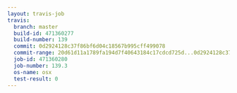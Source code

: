 ```yaml
---
layout: travis-job
travis:
  branch: master
  build-id: 471360277
  build-number: 139
  commit: 0d2924128c37f86bf6d04c18567b995cff499078
  commit-range: 20d61d11a1789fa194d7f40643184c17cdcd725d...0d2924128c37f86bf6d04c18567b995cff499078
  job-id: 471360280
  job-number: 139.3
  os-name: osx
  test-result: 0
---
```

